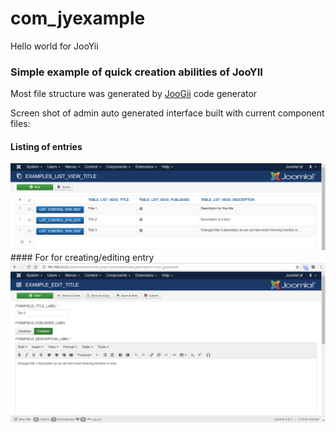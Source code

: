 # com_jyexample
Hello world for JooYii 
### Simple example of quick creation abilities of JooYII
Most file structure was generated by <a href="https://github.com/joomplace/JooGii" target="_blank">JooGii</a> code generator

Screen shot of admin auto generated interface built with current component files:
#### Listing of entries
<img src="https://github.com/alex7r/com_jyexample/blob/master/docs/2016-10-20_14-20-05.png?raw=true">
#### For for creating/editing entry
<img src="https://github.com/alex7r/com_jyexample/blob/master/docs/2016-10-20_14-28-46.png?raw=true">
